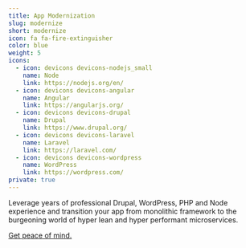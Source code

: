 ```yaml
---
title: App Modernization
slug: modernize
short: modernize
icon: fa fa-fire-extinguisher
color: blue
weight: 5
icons:
  - icon: devicons devicons-nodejs_small
    name: Node
    link: https://nodejs.org/en/
  - icon: devicons devicons-angular
    name: Angular
    link: https://angularjs.org/
  - icon: devicons devicons-drupal
    name: Drupal
    link: https://www.drupal.org/
  - icon: devicons devicons-laravel
    name: Laravel
    link: https://laravel.com/
  - icon: devicons devicons-wordpress
    name: WordPress
    link: https://wordpress.com/
private: true
---
```

Leverage years of professional Drupal, WordPress, PHP and Node experience and transition your app from monolithic framework to the burgeoning world of hyper lean and hyper performant microservices.

[Get peace of mind.](/contact)
